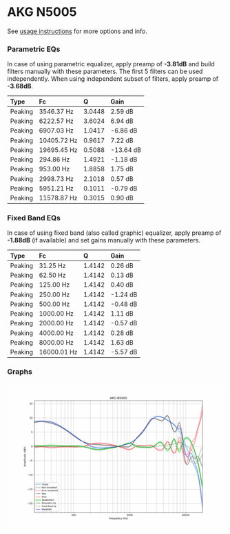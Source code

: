 # AKG N5005
See [usage instructions](https://github.com/jaakkopasanen/AutoEq#usage) for more options and info.

### Parametric EQs
In case of using parametric equalizer, apply preamp of **-3.81dB** and build filters manually
with these parameters. The first 5 filters can be used independently.
When using independent subset of filters, apply preamp of **-3.68dB**.

| Type    | Fc          |      Q | Gain      |
|:--------|:------------|:-------|:----------|
| Peaking | 3546.37 Hz  | 3.0448 | 2.59 dB   |
| Peaking | 6222.57 Hz  | 3.6024 | 6.94 dB   |
| Peaking | 6907.03 Hz  | 1.0417 | -6.86 dB  |
| Peaking | 10405.72 Hz | 0.9617 | 7.22 dB   |
| Peaking | 19695.45 Hz | 0.5088 | -13.64 dB |
| Peaking | 294.86 Hz   | 1.4921 | -1.18 dB  |
| Peaking | 953.00 Hz   | 1.8858 | 1.75 dB   |
| Peaking | 2998.73 Hz  | 2.1018 | 0.57 dB   |
| Peaking | 5951.21 Hz  | 0.1011 | -0.79 dB  |
| Peaking | 11578.87 Hz | 0.3015 | 0.90 dB   |

### Fixed Band EQs
In case of using fixed band (also called graphic) equalizer, apply preamp of **-1.88dB**
(if available) and set gains manually with these parameters.

| Type    | Fc          |      Q | Gain     |
|:--------|:------------|:-------|:---------|
| Peaking | 31.25 Hz    | 1.4142 | 0.26 dB  |
| Peaking | 62.50 Hz    | 1.4142 | 0.13 dB  |
| Peaking | 125.00 Hz   | 1.4142 | 0.40 dB  |
| Peaking | 250.00 Hz   | 1.4142 | -1.24 dB |
| Peaking | 500.00 Hz   | 1.4142 | -0.48 dB |
| Peaking | 1000.00 Hz  | 1.4142 | 1.11 dB  |
| Peaking | 2000.00 Hz  | 1.4142 | -0.57 dB |
| Peaking | 4000.00 Hz  | 1.4142 | 0.28 dB  |
| Peaking | 8000.00 Hz  | 1.4142 | 1.63 dB  |
| Peaking | 16000.01 Hz | 1.4142 | -5.57 dB |

### Graphs
![](./AKG%20N5005.png)